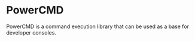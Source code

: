 # PowerCMD
PowerCMD is a command execution library that can be used as a base for developer consoles.

